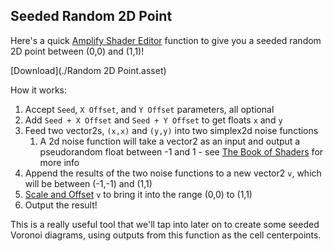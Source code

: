 ## Seeded Random 2D Point

Here's a quick [Amplify Shader Editor](https://assetstore.unity.com/packages/tools/visual-scripting/amplify-shader-editor-68570) function to give you a seeded random 2D point between (0,0) and (1,1)!

[Download](./Random 2D Point.asset)

How it works:

1. Accept `Seed`, `X Offset`, and `Y Offset` parameters, all optional
1. Add `Seed + X Offset` and `Seed + Y Offset` to get floats `x` and `y`
1. Feed two vector2s, `(x,x)` and `(y,y)` into two simplex2d noise functions
    1. A 2d noise function will take a vector2 as an input and output a pseudorandom float between -1 and 1 - see [The Book of Shaders](https://thebookofshaders.com/11/) for more info
1. Append the results of the two noise functions to a new vector2 `v`, which will be between (-1,-1) and (1,1)
1. [Scale and Offset](http://wiki.amplify.pt/index.php?title=Unity_Products:Amplify_Shader_Editor/Scale_And_Offset) `v` to bring it into the range (0,0) to (1,1)
1. Output the result!

This is a really useful tool that we'll tap into later on to create some seeded Voronoi diagrams, using outputs from this function as the cell centerpoints.
